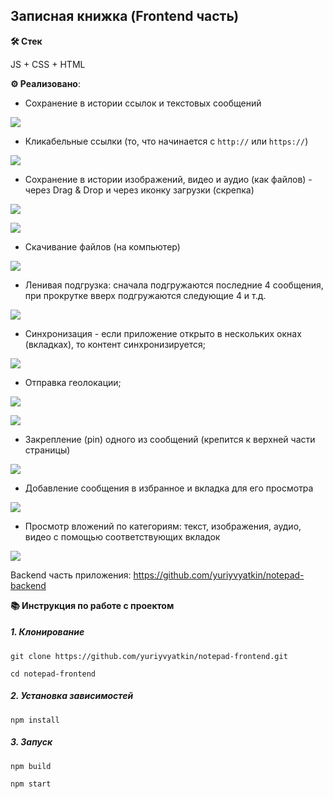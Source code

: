 ## Записная книжка (Frontend часть)

**🛠️ Стек**

JS + CSS + HTML

**⚙️ Реализовано**:

  -  Сохранение в истории ссылок и текстовых сообщений

![](./pic/function1.gif)

  -  Кликабельные ссылки (то, что начинается с `http://` или `https://`)

![](./pic/function2.gif)

  -  Сохранение в истории изображений, видео и аудио (как файлов) - через Drag & Drop и через иконку загрузки (скрепка)

![](./pic/function3.1.gif)

![](./pic/function3.2.gif)

  -  Скачивание файлов (на компьютер)

![](./pic/function4.gif)

  -  Ленивая подгрузка: сначала подгружаются последние 4 сообщения, при прокрутке вверх подгружаются следующие 4 и т.д.

![](./pic/function5.gif)

  -  Синхронизация - если приложение открыто в нескольких окнах (вкладках), то контент синхронизируется;

![](./pic/function6.gif)

  -  Отправка геолокации;

![](./pic/function7.1.gif)

![](./pic/function7.2.gif)

  -  Закрепление (pin) одного из сообщений (крепится к верхней части страницы)

![](./pic/function8.gif)

  -  Добавление сообщения в избранное и вкладка для его просмотра

![](./pic/function9.gif)

  -  Просмотр вложений по категориям: текст, изображения, аудио, видео с помощью соответствующих вкладок

![](./pic/function10.gif)

Backend часть приложения: https://github.com/yuriyvyatkin/notepad-backend

**📚 Инструкция по работе с проектом**

##### 1. Клонирование

```
git clone https://github.com/yuriyvyatkin/notepad-frontend.git
```

```
cd notepad-frontend
```

##### 2. Установка зависимостей

```
npm install
```

##### 3. Запуск

```
npm build
```

```
npm start
```
